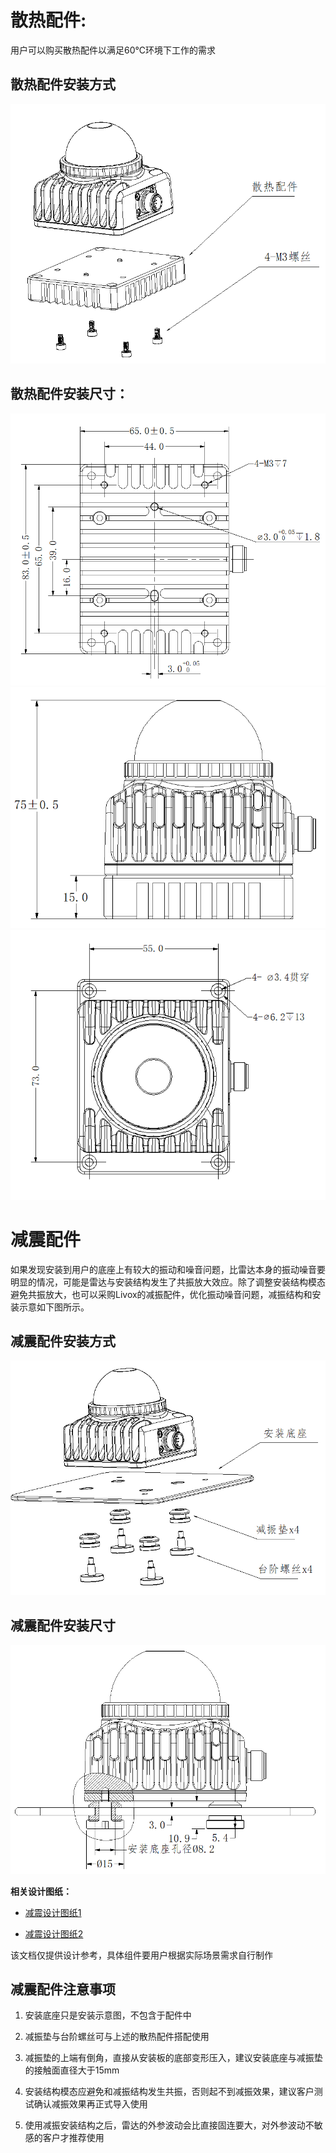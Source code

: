 # 散热配件:

用户可以购买散热配件以满足60℃环境下工作的需求

## 散热配件安装方式

![](./images/radiator_build.png)

## 散热配件安装尺寸：

![](./images/radiator_build_size1.png)
![](./images/radiator_build_size2.png)
![](./images/radiator_build_size3.png)

# 减震配件

如果发现安装到用户的底座上有较大的振动和噪音问题，比雷达本身的振动噪音要明显的情况，可能是雷达与安装结构发生了共振放大效应。除了调整安装结构模态避免共振放大，也可以采购Livox的减振配件，优化振动噪音问题，减振结构和安装示意如下图所示。

## 减震配件安装方式

![](./images/cushioning_build1.png)

## 减震配件安装尺寸

![](./images/cushioning_build2.png)

**相关设计图纸：**

- [减震设计图纸1](./images/cushioning_design0.jpg)

- [减震设计图纸2](./images/cushioning_design1.jpg)

该文档仅提供设计参考，具体组件要用户根据实际场景需求自行制作

## 减震配件注意事项

1. 安装底座只是安装示意图，不包含于配件中

2. 减振垫与台阶螺丝可与上述的散热配件搭配使用

3. 减振垫的上端有倒角，直接从安装板的底部变形压入，建议安装底座与减振垫的接触面直径大于15mm

4. 安装结构模态应避免和减振结构发生共振，否则起不到减振效果，建议客户测试确认减振效果再正式导入使用

5. 使用减振安装结构之后，雷达的外参波动会比直接固连要大，对外参波动不敏感的客户才推荐使用
